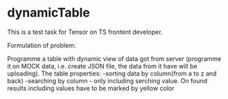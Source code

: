 # dynamicTable
This is a test task for Tensor on TS frontent developer. 

Formulation of problem:

Programme a table with dynamic view of data got from server (programme it on MOCK data, i.e. create JSON file, the data from it have will be uploading).
The table properties:
  -sorting data by column(from a to z and back)
  -searching by column - only including serching value. On found results including values have to be marked by yellow color
